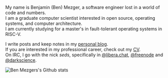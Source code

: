 My name is Benjamin (Ben) Mezger, a software engineer lost in a world of code and numbers. \
I am a graduate computer scientist interested in open source, operating systems, and computer architecture. \
I am currently studying for a master's in fault-tolerant operating systems in RISC-V.

I write posts and keep notes in my [personal blog](https://seds.nl). \
If you are interested in my professional career, check out my [CV](https://seds.nl/files/Benjamin_Mezger_CV.pdf). \
On IRC, I go with the nick _seds_, specifically in [@libera.chat](https://libera.chat/), [@freenode](https://freenode.net/) and [@darkscience](https://darkscience.net/).

![Ben Mezgers's Github stats](https://github-readme-stats.vercel.app/api?username=benmezger&count_private=true)
